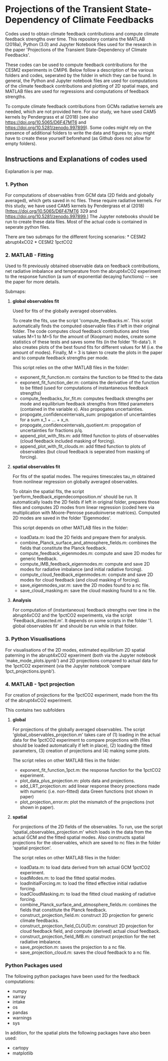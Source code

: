 # Projections of the Transient State-Dependency of Climate Feedbacks

Codes used to obtain climate feedback contributions and compute climate feedback strengths over time. This repository contains the MATLAB (2018a), Python (3.0) and Jupyter Notebook files used for the research in the paper 'Projections of the Transient State-Dependency of Climate Feedbacks'.

These codes can be used to compute feedback contributions for the CESM2 experiments in CMIP6. Below follow a description of the various folders and codes, seperated by the folder in which they can be found. In general, the Python and Jupyter notebook files are used for computations of the climate feedback contributions and plotting of 2D spatial maps, and MATLAB files are used for regressions and computations of feedback strengths.

To compute climate feedback contributions from GCMs radiative kernels are needed, which are not provided here. For our study, we have used CAM5 kernels by Pendergrass et al (2018) (see also https://doi.org/10.5065/D6F47MT6 and https://doi.org/10.5281/zenodo.997899). Some codes might rely on the presence of additional folders to write the data and figures to; you might have to create these yourself beforehand (as Github does not allow for empty folders).


## Instructions and Explanations of codes used

Explanation is per map.



### 1. Python

For computations of observables from GCM data (2D fields and globally averaged), which gets saved in nc files. These require radiative kernels. For this study, we have used CAM5 kernels by Pendergrass et al (2018) [https://doi.org/10.5065/D6F47MT6
329 and https://doi.org/10.5281/zenodo.997899.] The Jupyter notebooks should be run to create these data files. Most of the actual code is contained in seperate python files.

There are two submaps for the different forcing scenarios:
	* CESM2 abrupt4xCO2
	* CESM2 1pctCO2
	
	
### 2. MATLAB - Fitting

Used to fit previously obtained observable data on feedback contributions, net radiative imbalance and temperature from the abrupt4xCO2 experiment to the response function (a sum of exponential decaying functions) -- see the paper for more details.

Submaps:
1. **global observables fit**

	Used for fits of the globally averaged observables.

	To create the fits, use the script 'compute_feedbacks.m'. This script automatically finds the computed observable files if left in their original folder. The code computes cloud feedback contributions and tries values M=1 to M=5 for the amount of (Koopman) modes, create some statistics of these tests and saves some fits (in the folder 'fit-data'). It also creates plots of the best found fits for different values for M (i.e. the amount of modes). Finally, M = 3 is taken to create the plots in the paper and to compute feedback strengths per mode.

	This script relies on the other MATLAB files in the folder:
	* exponent_fit_function.m: contains the function to be fitted to the data
	* exponent_fit_function_der.m: contains the derivative of the function to be fitted (used for computations of instantaneous feedback strengths)
	* compute_feedbacks_for_fit.m: computes feedback strengths per mode and equilibrium feedback strengths from fitted parameters (contained in the variable x). Also propogates uncertainties.
	* propogate_confidenceintervals_sum: propogation of uncertainties for a sum x_1 + ... + x_n.
	* propogate_confidenceintervals_quotient.m: propogation of uncertainties for fractions p/q.
	* append_plot_with_fits.m: add fitted function to plots of observables (cloud feedback included masking of forcing).
	* append_plot_with_fit_clouds.m: add fitted function to plots of observables (but cloud feedback is seperated from masking of forcing).
		
2. **spatial observables fit**

	For fits of the spatial modes. The requires timescales tau_m obtained from nonlinear regression on globally averaged observables.

	To obtain the spatial fits, the script 'perform_feedback_eigendecomposition.m' should be run. It automatically loads the 2D fields if left in original folder, prepares those files and computes 2D modes from linear regression (coded here via multiplication with Moore-Penrose pseudoinverse matrices). Computed 2D modes are saved in the folder 'Eigenmodes'.

	This script depends on other MATLAB files in the folder:
	* loadData.m: load the 2D fields and prepare them for analysis.
	* combine_Planck_surface_and_atmosphere_fields.m: combines the fields that constitute the Planck feedback.
	* compute_feedback_eigenmodes.m: compute and save 2D modes for generic feedback.
	* compute_IMB_feedback_eigenmodes.m: compute and save 2D modes for radiative imbalance (and initial radiative forcing).
	* compute_cloud_feedback_eigenmodes.m: compute and save 2D modes for cloud feedback (and cloud masking of forcing).
	* save_eigenmodes_var.m: save the 2D modes found to a nc file.
	* save_cloud_masking.m: save the cloud masking found to a nc file.
		
3. **Analysis**

	For computation of (instantaneous) feedback strengths over time in the abrupt4xCO2 and the 1pctCO2 experiments, via the script 'Feedback_dissected.m'. It depends on some scripts in the folder '1. global observables fit' and should be run while in that folder.
		
### 3. Python Visualisations
For visualisations of the 2D modes, estimated equilibrium 2D spatial paterning in the abrupt4xCO2 epxeriment (both via the Jupyter notebook 'make_mode_plots.ipynb') and 2D projections compared to actual data for the 1pctCO2 experiment (via the Jupyter notebook 'compare 1pct_projections.ipynb').

### 4. MATLAB - 1pct projection
For creation of projections for the 1pctCO2 experiment, made from the fits of the abrupt4xCO2 experiment.

This contains two subfolders
1. **global**

	For projections of the globally averaged observables. The script 'global_observables_projection.m' takes care of (1) loading in the actual data for the 1pctCO2 experiment to compare projections with (files should be loaded automatically if left in place), (2) loading the fitted parameters, (3) creation of projections and (4) making some plots.

	The script relies on other MATLAB files in the folder:
	* exponent_fit_function_1pct.m: the response function for the 1pctCO2 experiment.
	* plot_data_plus_projection.m: plots data and projections.
	* add_LRT_projection.m: add linear response theory proections made with numeric (i.e. non-fitted) data Green functions (not shown in paper)
	* plot_projection_error.m: plot the mismatch of the projections (not shown in paper).

2. **spatial**

	For projections of the 2D fields of the observables. To run, use the script 'spatial_observables_projection.m' which loads in the data from the actual GCM and the fitted spatial modes. Also constructs spatial projections for the observables, which are saved to nc files in the folder 'spatial projection'.

	The script relies on other MATLAB files in the folder:
	* loadData.m: to load data derived from teh actual GCM 1pctCO2 experiment.
	* loadModes.m: to load the fitted spatial modes.
	* loadInitialForcing.m: to load the fitted effective initial radiative forcing.
	* loadCloudMasking.m: to load the fitted cloud masking of radiative forcing.
	* combine_Planck_surface_and_atmosphere_fields.m: combines the fields that constitute the Planck feedback.
	* construct_projection_field.m: construct 2D projection for generic climate feedbacks.
	* construct_projection_field_CLOUD.m: construct 2D projection for cloud feedback field, and compute (derived) actual cloud feedback.
	* construct_projection_field_IMB.m: construct projection for the net radiative imbalance.
	* save_projection.m: saves the projection to a nc file.
	* save_projection_cloud.m: saves the cloud feedback to a nc file.
		
### Python Packages used
The following python packages have been used for the feedback computations:
* numpy
* xarray
* intake
* os
* pandas
* warnings
* sys

In addition, for the spatial plots the following packages have also been used:
* cartopy
* matplotlib
		
